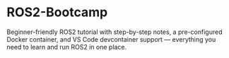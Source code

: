 # ROS2-Bootcamp
Beginner-friendly ROS2 tutorial with step-by-step notes, a pre-configured Docker container, and VS Code devcontainer support — everything you need to learn and run ROS2 in one place.
